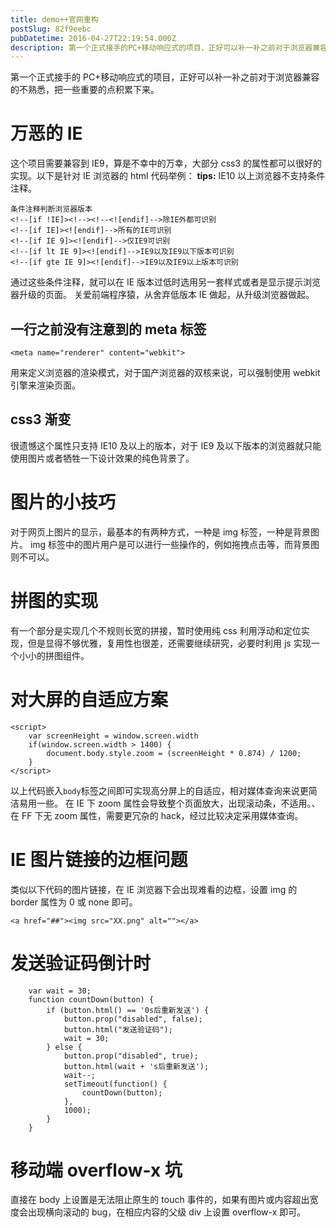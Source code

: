 ```yaml
---
title: demo++官网重构
postSlug: 82f9eebc
pubDatetime: 2016-04-27T22:19:54.000Z
description: 第一个正式接手的PC+移动响应式的项目，正好可以补一补之前对于浏览器兼容的不熟悉，把一些重要的点积累下来。
---
```


第一个正式接手的 PC+移动响应式的项目，正好可以补一补之前对于浏览器兼容的不熟悉，把一些重要的点积累下来。

<!-- more -->

# 万恶的 IE

这个项目需要兼容到 IE9，算是不幸中的万幸，大部分 css3 的属性都可以很好的实现。以下是针对 IE 浏览器的 html 代码举例：
**tips:**
IE10 以上浏览器不支持条件注释。

```
条件注释判断浏览器版本
<!--[if !IE]><!--><!--<![endif]-->除IE外都可识别
<!--[if IE]><![endif]-->所有的IE可识别
<!--[if IE 9]><![endif]-->仅IE9可识别
<!--[if lt IE 9]><![endif]-->IE9以及IE9以下版本可识别
<!--[if gte IE 9]><![endif]-->IE9以及IE9以上版本可识别
```

通过这些条件注释，就可以在 IE 版本过低时选用另一套样式或者是显示提示浏览器升级的页面。
关爱前端程序猿，从舍弃低版本 IE 做起，从升级浏览器做起。

## 一行之前没有注意到的 meta 标签

```
<meta name="renderer" content="webkit">
```

用来定义浏览器的渲染模式，对于国产浏览器的双核来说，可以强制使用 webkit 引擎来渲染页面。

## css3 渐变

很遗憾这个属性只支持 IE10 及以上的版本，对于 IE9 及以下版本的浏览器就只能使用图片或者牺牲一下设计效果的纯色背景了。

# 图片的小技巧

对于网页上图片的显示，最基本的有两种方式，一种是 img 标签，一种是背景图片。
img 标签中的图片用户是可以进行一些操作的，例如拖拽点击等，而背景图则不可以。

# 拼图的实现

有一个部分是实现几个不规则长宽的拼接，暂时使用纯 css 利用浮动和定位实现，但是显得不够优雅，复用性也很差，还需要继续研究，必要时利用 js 实现一个小小的拼图组件。

# 对大屏的自适应方案

```
<script>
    var screenHeight = window.screen.width
    if(window.screen.width > 1400) {
        document.body.style.zoom = (screenHeight * 0.874) / 1200;
    }
</script>
```

以上代码嵌入`body`标签之间即可实现高分屏上的自适应，相对媒体查询来说更简洁易用一些。
在 IE 下 zoom 属性会导致整个页面放大，出现滚动条，不适用。、
在 FF 下无 zoom 属性，需要更冗杂的 hack，经过比较决定采用媒体查询。

# IE 图片链接的边框问题

类似以下代码的图片链接，在 IE 浏览器下会出现难看的边框，设置 img 的 border 属性为 0 或 none 即可。

```
<a href="##"><img src="XX.png" alt=""></a>
```

# 发送验证码倒计时

```
	var wait = 30;
    function countDown(button) {
        if (button.html() == '0s后重新发送') {
            button.prop("disabled", false);
            button.html("发送验证码");
            wait = 30;
        } else {
            button.prop("disabled", true);
            button.html(wait + 's后重新发送');
            wait--;
            setTimeout(function() {
                countDown(button);
            },
            1000);
        }
    }
```

# 移动端 overflow-x 坑

直接在 body 上设置是无法阻止原生的 touch 事件的，如果有图片或内容超出宽度会出现横向滚动的 bug，在相应内容的父级 div 上设置 overflow-x 即可。

